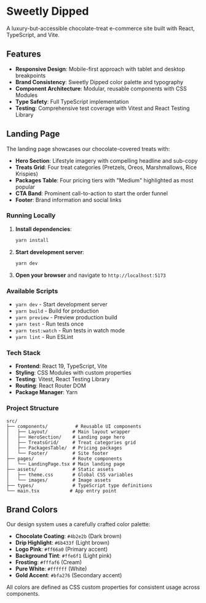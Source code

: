 # Sweetly Dipped

A luxury-but-accessible chocolate-treat e-commerce site built with React, TypeScript, and Vite.

## Features

- **Responsive Design**: Mobile-first approach with tablet and desktop breakpoints
- **Brand Consistency**: Sweetly Dipped color palette and typography
- **Component Architecture**: Modular, reusable components with CSS Modules
- **Type Safety**: Full TypeScript implementation
- **Testing**: Comprehensive test coverage with Vitest and React Testing Library

## Landing Page

The landing page showcases our chocolate-covered treats with:

- **Hero Section**: Lifestyle imagery with compelling headline and sub-copy
- **Treats Grid**: Four treat categories (Pretzels, Oreos, Marshmallows, Rice Krispies)
- **Packages Table**: Four pricing tiers with "Medium" highlighted as most popular
- **CTA Band**: Prominent call-to-action to start the order funnel
- **Footer**: Brand information and social links

### Running Locally

1. **Install dependencies**:
   ```bash
   yarn install
   ```

2. **Start development server**:
   ```bash
   yarn dev
   ```

3. **Open your browser** and navigate to `http://localhost:5173`

### Available Scripts

- `yarn dev` - Start development server
- `yarn build` - Build for production
- `yarn preview` - Preview production build
- `yarn test` - Run tests once
- `yarn test:watch` - Run tests in watch mode
- `yarn lint` - Run ESLint

### Tech Stack

- **Frontend**: React 19, TypeScript, Vite
- **Styling**: CSS Modules with custom properties
- **Testing**: Vitest, React Testing Library
- **Routing**: React Router DOM
- **Package Manager**: Yarn

### Project Structure

```
src/
├── components/          # Reusable UI components
│   ├── Layout/         # Main layout wrapper
│   ├── HeroSection/    # Landing page hero
│   ├── TreatsGrid/     # Treat categories grid
│   ├── PackagesTable/  # Pricing packages
│   └── Footer/         # Site footer
├── pages/              # Route components
│   └── LandingPage.tsx # Main landing page
├── assets/             # Static assets
│   ├── theme.css       # Global CSS variables
│   └── images/         # Image assets
├── types/              # TypeScript type definitions
└── main.tsx           # App entry point
```

## Brand Colors

Our design system uses a carefully crafted color palette:

- **Chocolate Coating**: `#4b2e2b` (Dark brown)
- **Drip Highlight**: `#6b433f` (Light brown)
- **Logo Pink**: `#ff66a0` (Primary accent)
- **Background Tint**: `#ffe6f1` (Light pink)
- **Frosting**: `#fffaf6` (Cream)
- **Pure White**: `#ffffff` (White)
- **Gold Accent**: `#bfa276` (Secondary accent)

All colors are defined as CSS custom properties for consistent usage across components.
